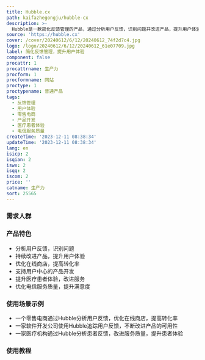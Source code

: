 ```yaml
---
title: Hubble.cx
path: kaifazhegongju/hubble-cx
description: >-
  Hubble是一款简化反馈管理的产品，通过分析用户反馈，识别问题并改进产品，提升用户体验。它可以帮助零售电商优化在线商店，提高转化率；支持用户中心的产品开发，不断改进软件的可用性；提升医疗患者体验，分析反馈并改进服务；优化电信服务质量，提升客户满意度。
source: 'https://hubble.cx'
cover: /cover/20240612/6/12/20240612_74f2d7c4.jpg
logo: /logo/20240612/6/12/20240612_61e07709.jpg
label: 简化反馈管理，提升用户体验
component: false
procattr: 1
procattrname: 生产力
procform: 1
procformname: 网站
proctype: 1
proctypename: 普通产品
tags:
  - 反馈管理
  - 用户体验
  - 零售电商
  - 产品开发
  - 医疗患者体验
  - 电信服务质量
createTime: '2023-12-11 08:38:34'
updateTime: '2023-12-11 08:38:34'
lang: en
isicp: 2
isqian: 2
iswx: 2
isqq: 2
iscom: 2
price: ''
catname: 生产力
sort: 25565
---
```




### 需求人群


### 产品特色
- 分析用户反馈，识别问题
- 持续改进产品，提升用户体验
- 优化在线商店，提高转化率
- 支持用户中心的产品开发
- 提升医疗患者体验，改进服务
- 优化电信服务质量，提升满意度

### 使用场景示例
- 一个零售电商通过Hubble分析用户反馈，优化在线商店，提高转化率
- 一家软件开发公司使用Hubble追踪用户反馈，不断改进产品的可用性
- 一家医疗机构通过Hubble分析患者反馈，改进服务质量，提升患者体验

### 使用教程


  
